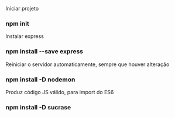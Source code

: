 Iniciar projeto
### npm init

Instalar express
### npm install --save express

Reiniciar o servidor automaticamente, sempre que houver alteração
### npm install -D nodemon

Produz código JS válido, para import do ES6
### npm install -D sucrase